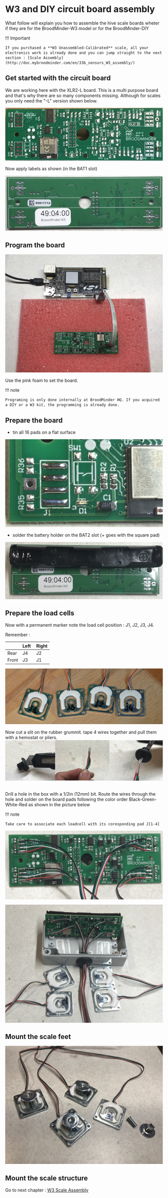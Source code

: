 # W3 and DIY circuit board assembly

What follow will explain you how to assemble the hive scale boards wheter if they are for the BroodMinder-W3 model or for the BroodMinder-DIY


!!! Important

    If you purchased a **W3 Unassembled-Calibrated** scale, all your electronics work is already done and you can jump straight to the next section : [Scale Assembly](http://doc.mybroodminder.com/en/33b_sensors_W3_assembly/)


## Get started with the circuit board
We are working here with the XLR2-L board. This is a multi purpose board and that's why there are so many components missing. Although for scales you only need the "-L" version shown below. 

![xlr2-l](../assets/36_sensors_DIY.assets/xlr2-l_board.jpg)



Now apply labels as shown (in the BAT1 slot)

![xlr2 label](../assets/36_sensors_DIY.assets/xlr2_label.jpg)


## Program the board

![xlr2 label](../assets/36_sensors_DIY.assets/xlr2_board_programming.jpg)

Use the pink foam to set the board.

!!! note

    Programing is only done internally at BroodMinder HQ. If you acquired a DIY or a W3 kit, the programming is already done.

## Prepare the board

- tin all 16 pads on a flat surface

![xlr2 label](../assets/36_sensors_DIY.assets/xlr2_tin_pads.jpg)


- solder the battery holder on the BAT2 slot (+ goes with the square pad)

![xlr2 label](../assets/36_sensors_DIY.assets/xlr2_bat_holder.jpg)


## Prepare the load cells

Now with a permanent marker note the load cell position : J1, J2, J3, J4. 

Remember :

| | Left | Right |
|----|----|----|
| Rear | J4 | J2 |
| Front | J3 | J1 |


![](../assets/36_sensors_DIY.assets/xlr2_loadcell_mark_pos.jpg)

Now cut a slit on the rubber grummit. tape 4 wires together and pull them with a hemostat or pliers.
![](../assets/36_sensors_DIY.assets/xlr2_loadcell_wiring.png)
​  

Drill a hole in the box with a 1/2in (12mm) bit.
Route the wires through the hole and solder on the board pads following the color order Black-Green-White-Red as shown in the picture below

!!! note

    Take care to associate each loadcell with its coresponding pad J[1-4]


![](../assets/36_sensors_DIY.assets/xlr2_wired.jpg)


![](../assets/36_sensors_DIY.assets/xlr2_w3_assy.jpg)


## Mount the scale feet

![](../assets/36_sensors_DIY.assets/xlr2_loadcell_feet.jpg)


## Mount the scale structure

Go to next chapter : [W3 Scale Assembly](http://doc.mybroodminder.com/en/33b_sensors_W3_assembly/)
